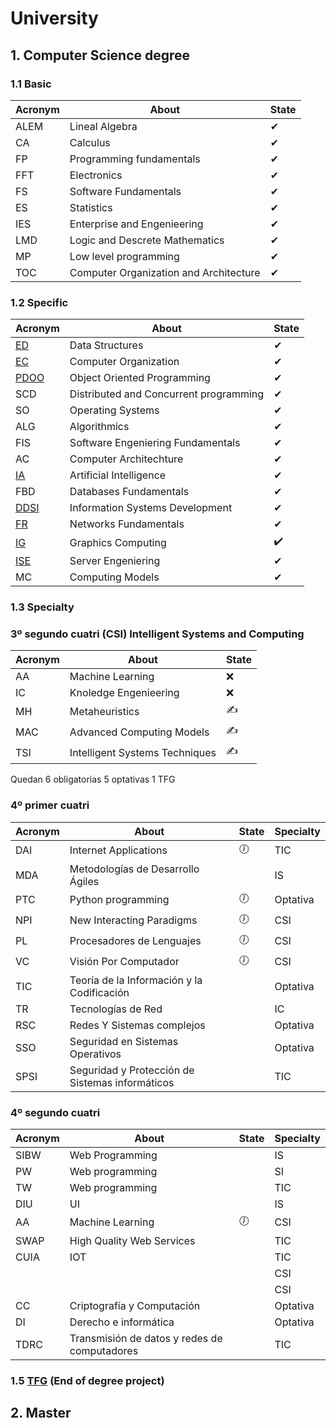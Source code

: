 # University 

## 1. Computer Science degree

### 1.1 Basic 

|Acronym|About|State|
|-------|----|-----|
|ALEM|Lineal Algebra|✔|
|CA|Calculus|✔|
|FP|Programming fundamentals|✔|
|FFT|Electronics|✔|
|FS|Software Fundamentals|✔|
|ES|Statistics|✔|
|IES|Enterprise and Engenieering|✔|
|LMD|Logic and Descrete Mathematics|✔|
|MP|Low level programming|✔|
|TOC|Computer Organization and Architecture|✔|

### 1.2 Specific 

|Acronym|About|State|
|-------|-----|-----|
|[ED](https://github.com/Cristinasj/practica2ED)|Data Structures|✔|
|[EC](https://github.com/Cristinasj/arduino)|Computer Organization|✔|
|[PDOO](https://github.com/inowen/Civitas)|Object Oriented Programming|✔|
|SCD|Distributed and Concurrent programming|✔|
|SO|Operating Systems|✔|
|ALG|Algorithmics|✔|
|FIS|Software Engeniering Fundamentals|✔|
|AC|Computer Architechture|✔|
|[IA](https://github.com/Cristinasj/chatBot)|Artificial Intelligence|✔|
|FBD|Databases Fundamentals|✔|
|[DDSI](https://github.com/Cristinasj/DDSI-X)|Information Systems Development|✔|
|[FR](https://github.com/Cristinasj/FR)|Networks Fundamentals|✔|
|[IG](https://github.com/Cristinasj/IG)|Graphics Computing|✔️|
|[ISE](https://github.com/Cristinasj/ISE)|Server Engeniering|✔|
|MC|Computing Models|✔|

### 1.3 Specialty 
### 3º segundo cuatri (CSI) Intelligent Systems and Computing

|Acronym|About|State|
|-------|-----|-----|
|AA|Machine Learning|❌|
|IC|Knoledge Engenieering|❌|
|MH|Metaheuristics|✍|
|MAC|Advanced Computing Models|✍|
|TSI|Intelligent Systems Techniques|✍|

Quedan 6 obligatorias 5 optativas 1 TFG 

### 4º primer cuatri 
|Acronym|About|State|Specialty|
|-------|-----|-----|------------|
|DAI|Internet Applications|🕖|TIC|
|MDA|Metodologías de Desarrollo Ágiles||IS|
|PTC|Python programming|🕖|Optativa|
|NPI|New Interacting Paradigms|🕖|CSI|
|PL|Procesadores de Lenguajes|🕖|CSI|
|VC|Visión Por Computador|🕖|CSI|
|TIC|Teoría de la Información y la Codificación||Optativa|
|TR|Tecnologías de Red||IC|
|RSC|Redes Y Sistemas complejos||Optativa|
|SSO|Seguridad en Sistemas Operativos||Optativa|
|SPSI|Seguridad y Protección de Sistemas informáticos||TIC|

### 4º segundo cuatri 
|Acronym|About|State|Specialty|
|-------|-----|-----|------------|
|SIBW|Web Programming||IS|
|PW|Web programming||SI|
|TW|Web programming||TIC|
|DIU|UI||IS|
|AA|Machine Learning|🕖|CSI|
|SWAP|High Quality Web Services||TIC|
|CUIA|IOT||TIC|
||||CSI|
||||CSI|
|CC|Criptografía y Computación||Optativa|
|DI|Derecho e informática||Optativa|
|TDRC|Transmisión de datos y redes de computadores||TIC|


### 1.5 [TFG](https://github.com/Cristinasj/SWADroid-timeline) (End of degree project)

## 2. Master
